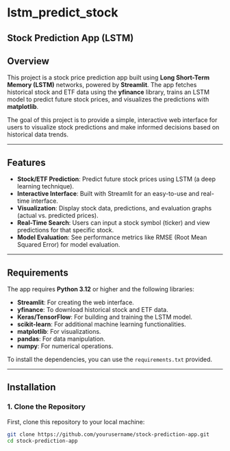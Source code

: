 # lstm_predict_stock

## Stock Prediction App (LSTM)

## Overview

This project is a stock price prediction app built using **Long Short-Term Memory (LSTM)** networks, powered by **Streamlit**. The app fetches historical stock and ETF data using the **yfinance** library, trains an LSTM model to predict future stock prices, and visualizes the predictions with **matplotlib**.

The goal of this project is to provide a simple, interactive web interface for users to visualize stock predictions and make informed decisions based on historical data trends.

---

## Features

- **Stock/ETF Prediction**: Predict future stock prices using LSTM (a deep learning technique).
- **Interactive Interface**: Built with Streamlit for an easy-to-use and real-time interface.
- **Visualization**: Display stock data, predictions, and evaluation graphs (actual vs. predicted prices).
- **Real-Time Search**: Users can input a stock symbol (ticker) and view predictions for that specific stock.
- **Model Evaluation**: See performance metrics like RMSE (Root Mean Squared Error) for model evaluation.

---

## Requirements

The app requires **Python 3.12** or higher and the following libraries:

- **Streamlit**: For creating the web interface.
- **yfinance**: To download historical stock and ETF data.
- **Keras/TensorFlow**: For building and training the LSTM model.
- **scikit-learn**: For additional machine learning functionalities.
- **matplotlib**: For visualizations.
- **pandas**: For data manipulation.
- **numpy**: For numerical operations.

To install the dependencies, you can use the `requirements.txt` provided.

---

## Installation

### 1. **Clone the Repository**

First, clone this repository to your local machine:

```bash
git clone https://github.com/yourusername/stock-prediction-app.git
cd stock-prediction-app

